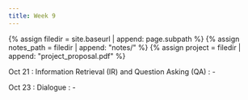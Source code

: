 ```yaml
---
title: Week 9
---
```



{% assign filedir = site.baseurl | append: page.subpath %} 
{% assign notes_path = filedir | append: "notes/" %} 
{% assign project = filedir | append: "project_proposal.pdf" %}

<!--  
Instructions:

INDENTATION COUNTS

Each day should be formatted exactly as follows

Date
: Lessons Covered
  : Reading List
    : In Class Presentations
: **Assignment/Announcement**{: .label}


To add a hyperlink for readings, do it as follows
  : [Example Paper](http://linktopaper.edu)

To make the hyperlink open in a new tab by default
  : [Example Paper](http://linktopaper.edu){:target=_"blank"}

The announcement can be made red for due dates as follows
: **Assignment Due**{: .label .label-red }
10/21: IR and QA
10/23: Dialogue
-->

Oct 21
: Information Retrieval (IR) and Question Asking (QA)
  : - 

<!-- : [RLHF]({{site.baseurl}}assets/files/rlhf_justin.pdf) (Guest Lecture by Justin Cho)
  : [RLHF - Chip Huyen](https://huyenchip.com/2023/05/02/rlhf.html#phase_2_sft)
  : [Illustrating Reinforcement Learning from Human Feedback (RLHF)](https://huggingface.co/blog/rlhf)
    : Xinyue - [Beyond prompting: Making Pre-trained Language Models Better Zero-shot Learners by Clustering Representations](https://aclanthology.org/2022.emnlp-main.587)
    : Questions by: Sina
    : Suhaib - [Interpreting Language Models with Contrastive Explanations](https://aclanthology.org/2022.emnlp-main.14)
    : Questions by: Yiming -->
  
Oct 23
: Dialogue
  : - 